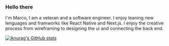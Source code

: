 ### Hello there

I'm Marco, I am a veteran and a software engineer. I enjoy leaning new lenguages and framworks like React Native and Next.js. I enjoy the creative process from wireframing to designing the ui and connecting the back end. 

[![Anurag's GitHub stats](https://github-readme-stats.vercel.app/api?username=kharne8)](https://github.com/anuraghazra/github-readme-stats)
